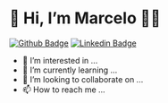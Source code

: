 # 👋 Hi, I’m Marcelo :man_student:

[![Github Badge](https://img.shields.io/badge/-Github-000?style=flat-square&logo=Github&logoColor=white&link=https://github.com/marcelogomes90)](https://github.com/marcelogomes90) [![Linkedin Badge](https://img.shields.io/badge/-LinkedIn-blue?style=flat-square&logo=Linkedin&logoColor=white&link=https://www.linkedin.com/in/marcelogomes90/)](https://www.linkedin.com/in/marcelogomes90/)
- 👀 I’m interested in ...
- 🌱 I’m currently learning ...
- 💞️ I’m looking to collaborate on ...
- 📫 How to reach me ...

